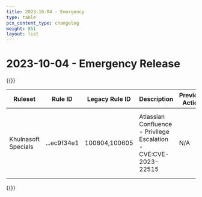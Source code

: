 ```yaml
---
title: 2023-10-04 - Emergency
type: table
pcx_content_type: changelog
weight: 851
layout: list
---
```


# 2023-10-04 - Emergency Release

{{<table-wrap>}}
<table style="width: 100%">
  <thead>
    <tr>
      <th>Ruleset</th>
      <th>Rule ID</th>
      <th>Legacy Rule ID</th>
      <th>Description</th>
      <th>Previous Action</th>
      <th>New Action</th>
      <th>Comments</th>
    </tr>
  </thead>
  <tbody>
      <tr>
      <td>Khulnasoft Specials</td>
      <td>...ec9f34e1</td>
      <td>100604,100605</td>
      <td>Atlassian Confluence - Privilege Escalation - CVE:CVE-2023-22515</td>
      <td>N/A</td>
      <td>Block</td>
      <td>This rule is released for our Khulnasoft Free customers as well, rule ID: ...91935fcb</td>
      </tr>
  </tbody>
</table>
{{</table-wrap>}}
